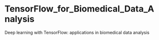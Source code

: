 # TensorFlow_for_Biomedical_Data_Analysis
Deep learning with TensorFlow: applications in biomedical data analysis
